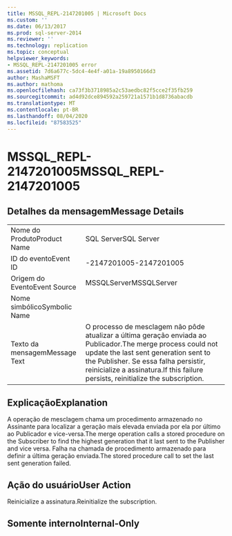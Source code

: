 ```yaml
---
title: MSSQL_REPL-2147201005 | Microsoft Docs
ms.custom: ''
ms.date: 06/13/2017
ms.prod: sql-server-2014
ms.reviewer: ''
ms.technology: replication
ms.topic: conceptual
helpviewer_keywords:
- MSSQL_REPL-2147201005 error
ms.assetid: 7d6a677c-5dc4-4e4f-a01a-19a8950166d3
author: MashaMSFT
ms.author: mathoma
ms.openlocfilehash: ca73f3b3718985a2c53aedbc82f5cce2f35fb259
ms.sourcegitcommit: ad4d92dce894592a259721a1571b1d8736abacdb
ms.translationtype: MT
ms.contentlocale: pt-BR
ms.lasthandoff: 08/04/2020
ms.locfileid: "87583525"
---
```

# <a name="mssql_repl-2147201005"></a><span data-ttu-id="cb36e-102">MSSQL_REPL-2147201005</span><span class="sxs-lookup"><span data-stu-id="cb36e-102">MSSQL_REPL-2147201005</span></span>
    
## <a name="message-details"></a><span data-ttu-id="cb36e-103">Detalhes da mensagem</span><span class="sxs-lookup"><span data-stu-id="cb36e-103">Message Details</span></span>  
  
|||  
|-|-|  
|<span data-ttu-id="cb36e-104">Nome do Produto</span><span class="sxs-lookup"><span data-stu-id="cb36e-104">Product Name</span></span>|<span data-ttu-id="cb36e-105">SQL Server</span><span class="sxs-lookup"><span data-stu-id="cb36e-105">SQL Server</span></span>|  
|<span data-ttu-id="cb36e-106">ID do evento</span><span class="sxs-lookup"><span data-stu-id="cb36e-106">Event ID</span></span>|<span data-ttu-id="cb36e-107">-2147201005</span><span class="sxs-lookup"><span data-stu-id="cb36e-107">-2147201005</span></span>|  
|<span data-ttu-id="cb36e-108">Origem do Evento</span><span class="sxs-lookup"><span data-stu-id="cb36e-108">Event Source</span></span>|<span data-ttu-id="cb36e-109">MSSQLServer</span><span class="sxs-lookup"><span data-stu-id="cb36e-109">MSSQLServer</span></span>|  
|<span data-ttu-id="cb36e-110">Nome simbólico</span><span class="sxs-lookup"><span data-stu-id="cb36e-110">Symbolic Name</span></span>||  
|<span data-ttu-id="cb36e-111">Texto da mensagem</span><span class="sxs-lookup"><span data-stu-id="cb36e-111">Message Text</span></span>|<span data-ttu-id="cb36e-112">O processo de mesclagem não pôde atualizar a última geração enviada ao Publicador.</span><span class="sxs-lookup"><span data-stu-id="cb36e-112">The merge process could not update the last sent generation sent to the Publisher.</span></span> <span data-ttu-id="cb36e-113">Se essa falha persistir, reinicialize a assinatura.</span><span class="sxs-lookup"><span data-stu-id="cb36e-113">If this failure persists, reinitialize the subscription.</span></span>|  
  
## <a name="explanation"></a><span data-ttu-id="cb36e-114">Explicação</span><span class="sxs-lookup"><span data-stu-id="cb36e-114">Explanation</span></span>  
 <span data-ttu-id="cb36e-115">A operação de mesclagem chama um procedimento armazenado no Assinante para localizar a geração mais elevada enviada por ela por último ao Publicador e vice-versa.</span><span class="sxs-lookup"><span data-stu-id="cb36e-115">The merge operation calls a stored procedure on the Subscriber to find the highest generation that it last sent to the Publisher and vice versa.</span></span> <span data-ttu-id="cb36e-116">Falha na chamada de procedimento armazenado para definir a última geração enviada.</span><span class="sxs-lookup"><span data-stu-id="cb36e-116">The stored procedure call to set the last sent generation failed.</span></span>  
  
## <a name="user-action"></a><span data-ttu-id="cb36e-117">Ação do usuário</span><span class="sxs-lookup"><span data-stu-id="cb36e-117">User Action</span></span>  
 <span data-ttu-id="cb36e-118">Reinicialize a assinatura.</span><span class="sxs-lookup"><span data-stu-id="cb36e-118">Reinitialize the subscription.</span></span>  
  
## <a name="internal-only"></a><span data-ttu-id="cb36e-119">Somente interno</span><span class="sxs-lookup"><span data-stu-id="cb36e-119">Internal-Only</span></span>  
  
